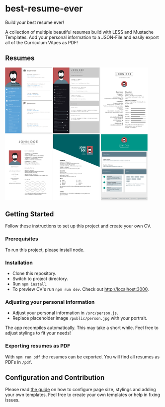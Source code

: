 # best-resume-ever

Build your best resume ever!

A collection of multiple beautiful resumes build with LESS and Mustache Templates. Add your personal information to a JSON-File and easily export all of the Curriculum Vitaes as PDF!




## Resumes

<a href="public/preview/resume-material-blue.png"><img src="public/preview/resume-material-blue.png" width="150"/></a>
<a href="public/preview/resume-material-dark.png"><img src="public/preview/resume-material-dark.png" width="150"/></a>
<a href="public/preview/resume-left-right.png"><img src="public/preview/resume-left-right.png" width="150"/></a>
<a href="public/preview/resume-side-bar.png"><img src="public/preview/resume-side-bar.png" width="150"/></a>
<a href="public/preview/resume-oblique.png"><img src="public/preview/resume-oblique.png" width="150"/></a>
<a href="public/preview/resume-grey-boxes.png"><img src="public/preview/resume-grey-boxes.png" width="150"/></a>



## Getting Started

Follow these instructions to set up this project and create your own CV.



### Prerequisites

To run this project, please install node.



### Installation

- Clone this repository.
- Switch to project directory.
- Run `npm install`.
- To preview CV's run `npm run dev`. Check out <http://localhost:3000>.


### Adjusting your personal information

- Adjust your personal information in `/src/person.js`.
- Replace placeholder image `/public/person.jpg` with your portrait.

The app recompiles automatically. This may take a short while. Feel free to adjust stylings to fit your needs!



### Exporting resumes as PDF

With `npm run pdf` the resumes can be exported. You will find all resumes as PDFs in `/pdf`.



## Configuration and Contribution

Please read [the guide](/docs/Docs.md) on how to configure page size, stylings and adding your own templates.
Feel free to create your own templates or help in fixing issues.
